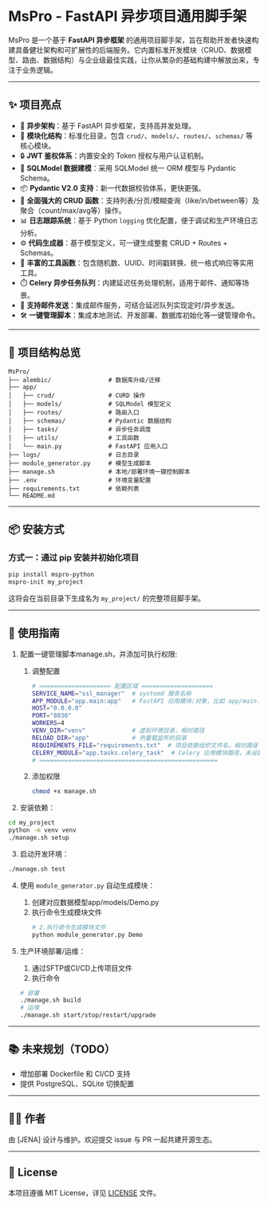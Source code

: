# MsPro - FastAPI 异步项目通用脚手架

MsPro 是一个基于 **FastAPI 异步框架**
的通用项目脚手架，旨在帮助开发者快速构建具备健壮架构和可扩展性的后端服务。它内置标准开发模块（CRUD、数据模型、路由、数据结构）与企业级最佳实践，让你从繁杂的基础构建中解放出来，专注于业务逻辑。

---

## ✨ 项目亮点

- 🚀 **异步架构**：基于 FastAPI 异步框架，支持高并发处理。
- 🧱 **模块化结构**：标准化目录，包含 `crud/`、`models/`、`routes/`、`schemas/` 等核心模块。
- 🔒 **JWT 鉴权体系**：内置安全的 Token 授权与用户认证机制。
- 🧬 **SQLModel 数据建模**：采用 SQLModel 统一 ORM 模型与 Pydantic Schema。
- 📦 **Pydantic V2.0 支持**：新一代数据校验体系，更快更强。
- 🔄 **全面强大的 CRUD 函数**：支持列表/分页/模糊查询（like/in/between等）及聚合（count/max/avg等）操作。
- 📊 **日志跟踪系统**：基于 Python `logging` 优化配置，便于调试和生产环境日志分析。
- ⚙️ **代码生成器**：基于模型定义，可一键生成整套 CRUD + Routes + Schemas。
- 🧰 **丰富的工具函数**：包含随机数、UUID、时间戳转换、统一格式响应等实用工具。
- ⏱️ **Celery 异步任务队列**：内建延迟任务处理机制，适用于邮件、通知等场景。
- 📧 **支持邮件发送**：集成邮件服务，可结合延迟队列实现定时/异步发送。
- 🛠️ **一键管理脚本**：集成本地测试、开发部署、数据库初始化等一键管理命令。

---

## 📂 项目结构总览

```
MsPro/
├── alembic/                # 数据库升级/迁移
├── app/
│   ├── crud/               # CURD 操作
│   ├── models/             # SQLModel 模型定义
│   ├── routes/             # 路由入口
│   ├── schemas/            # Pydantic 数据结构
│   ├── tasks/              # 异步任务调度
│   ├── utils/              # 工具函数
│   └── main.py             # FastAPI 应用入口
├── logs/                   # 日志目录
├── module_generator.py     # 模型生成脚本
├── manage.sh               # 本地/部署环境一键控制脚本
├── .env                    # 环境变量配置
├── requirements.txt        # 依赖列表
└── README.md
```

---

## 📦 安装方式

### 方式一：通过 pip 安装并初始化项目

```bash
pip install mspro-python
mspro-init my_project
```

这将会在当前目录下生成名为 `my_project/` 的完整项目脚手架。

---

## 🔧 使用指南

1. 配置一键管理脚本manage.sh，并添加可执行权限:
    1. 调整配置
        ```bash
        # ==================== 配置区域 ====================
        SERVICE_NAME="ssl_manager"  # systemd 服务名称
        APP_MODULE="app.main:app"   # FastAPI 应用模块:对象，比如 app/main.py -> app
        HOST="0.0.0.0"
        PORT="8030"
        WORKERS=4
        VENV_DIR="venv"             # 虚拟环境目录，相对路径
        RELOAD_DIR="app"            # 热重载监听的目录
        REQUIREMENTS_FILE="requirements.txt"  # 项目依赖组织文件名，相对路径
        CELERY_MODULE="app.tasks.celery_task"  # Celery 应用模块路径，未设置则跳过 Celery 控制
        # ==================================================
        ```
    2. 添加权限
         ```bash
         chmod +x manage.sh
         ```

2. 安装依赖：

```bash
cd my_project
python -m venv venv
./manage.sh setup
```

3. 启动开发环境：

```bash
./manage.sh test
```

4. 使用 `module_generator.py` 自动生成模块：
    1. 创建对应数据模型app/models/Demo.py
    2. 执行命令生成模块文件
         ```bash
         # 2.执行命令生成模块文件
         python module_generator.py Demo
         ```

5. 生产环境部署/运维：
    1. 通过SFTP或CI/CD上传项目文件
    2. 执行命令
    ```bash
    # 部署
    ./manage.sh build
    # 运维
    ./manage.sh start/stop/restart/upgrade
    ```

---

## 📚 未来规划（TODO）

- 增加部署 Dockerfile 和 CI/CD 支持
- 提供 PostgreSQL、SQLite 切换配置

---

## 🧑‍💻 作者

由 [JENA] 设计与维护。欢迎提交 issue 与 PR 一起共建开源生态。

---

## 📄 License

本项目遵循 MIT License，详见 [LICENSE](LICENSE) 文件。
